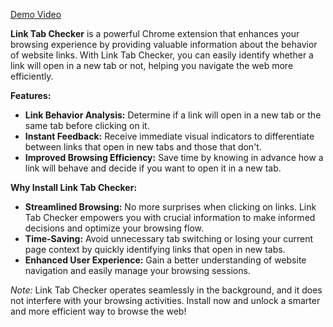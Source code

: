 <a href="https://www.youtube.com/watch?v=5_C3DzkeHVs" target="_blank" rel="noopener noreferrer">Demo Video</a>

<strong>Link Tab Checker</strong> is a powerful Chrome extension that enhances your browsing experience by providing valuable information about the behavior of website links. With Link Tab Checker, you can easily identify whether a link will open in a new tab or not, helping you navigate the web more efficiently.

<strong>Features:</strong>
<ul>
    <li><strong>Link Behavior Analysis:</strong> Determine if a link will open in a new tab or the same tab before clicking on it.</li>
    <li><strong>Instant Feedback:</strong> Receive immediate visual indicators to differentiate between links that open in new tabs and those that don't.</li>
    <li><strong>Improved Browsing Efficiency:</strong> Save time by knowing in advance how a link will behave and decide if you want to open it in a new tab.</li>
</ul>

<strong>Why Install Link Tab Checker:</strong>
<ul>
    <li><strong>Streamlined Browsing:</strong> No more surprises when clicking on links. Link Tab Checker empowers you with crucial information to make informed decisions and optimize your browsing flow.</li>
    <li><strong>Time-Saving:</strong> Avoid unnecessary tab switching or losing your current page context by quickly identifying links that open in new tabs.</li>
    <li><strong>Enhanced User Experience:</strong> Gain a better understanding of website navigation and easily manage your browsing sessions.</li>
</ul>

<em>Note:</em> Link Tab Checker operates seamlessly in the background, and it does not interfere with your browsing activities. Install now and unlock a smarter and more efficient way to browse the web!
